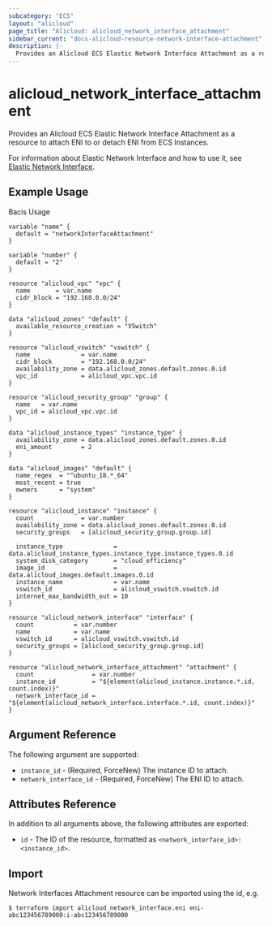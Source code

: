 ```yaml
---
subcategory: "ECS"
layout: "alicloud"
page_title: "Alicloud: alicloud_network_interface_attachment"
sidebar_current: "docs-alicloud-resource-network-interface-attachment"
description: |-
  Provides an Alicloud ECS Elastic Network Interface Attachment as a resource to attach ENI to or detach ENI from ECS Instances.
---
```


# alicloud\_network\_interface\_attachment

Provides an Alicloud ECS Elastic Network Interface Attachment as a resource to attach ENI to or detach ENI from ECS Instances.

For information about Elastic Network Interface and how to use it, see [Elastic Network Interface](https://www.alibabacloud.com/help/doc-detail/58496.html).

## Example Usage

Bacis Usage

```
variable "name" {
  default = "networkInterfaceAttachment"
}

variable "number" {
  default = "2"
}

resource "alicloud_vpc" "vpc" {
  name       = var.name
  cidr_block = "192.168.0.0/24"
}

data "alicloud_zones" "default" {
  available_resource_creation = "VSwitch"
}

resource "alicloud_vswitch" "vswitch" {
  name              = var.name
  cidr_block        = "192.168.0.0/24"
  availability_zone = data.alicloud_zones.default.zones.0.id
  vpc_id            = alicloud_vpc.vpc.id
}

resource "alicloud_security_group" "group" {
  name   = var.name
  vpc_id = alicloud_vpc.vpc.id
}

data "alicloud_instance_types" "instance_type" {
  availability_zone = data.alicloud_zones.default.zones.0.id
  eni_amount        = 2
}

data "alicloud_images" "default" {
  name_regex  = "^ubuntu_18.*_64"
  most_recent = true
  owners      = "system"
}

resource "alicloud_instance" "instance" {
  count             = var.number
  availability_zone = data.alicloud_zones.default.zones.0.id
  security_groups   = [alicloud_security_group.group.id]

  instance_type              = data.alicloud_instance_types.instance_type.instance_types.0.id
  system_disk_category       = "cloud_efficiency"
  image_id                   = data.alicloud_images.default.images.0.id
  instance_name              = var.name
  vswitch_id                 = alicloud_vswitch.vswitch.id
  internet_max_bandwidth_out = 10
}

resource "alicloud_network_interface" "interface" {
  count           = var.number
  name            = var.name
  vswitch_id      = alicloud_vswitch.vswitch.id
  security_groups = [alicloud_security_group.group.id]
}

resource "alicloud_network_interface_attachment" "attachment" {
  count                = var.number
  instance_id          = "${element(alicloud_instance.instance.*.id, count.index)}"
  network_interface_id = "${element(alicloud_network_interface.interface.*.id, count.index)}"
}
```

## Argument Reference

The following argument are supported:

* `instance_id` - (Required, ForceNew) The instance ID to attach.
* `network_interface_id` - (Required, ForceNew) The ENI ID to attach.

## Attributes Reference

In addition to all arguments above, the following attributes are exported:

* `id` - The ID of the resource, formatted as `<network_interface_id>:<instance_id>`.

## Import

Network Interfaces Attachment resource can be imported using the id, e.g.

```
$ terraform import alicloud_network_interface.eni eni-abc123456789000:i-abc123456789000
```
